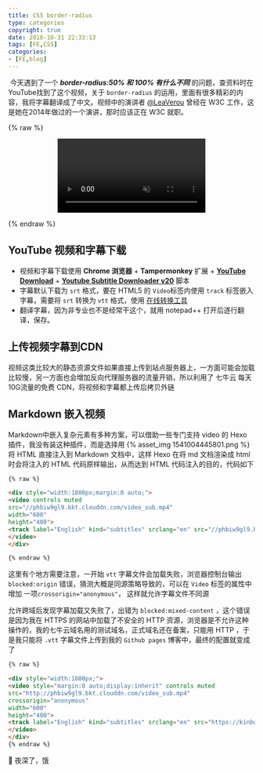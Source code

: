 ```yaml
---
title: CSS border-radius
type: categories
copyright: true
date: 2018-10-31 22:33:13
tags: [FE,CSS]
categories: 
- [FE,blog]
---
```




​	今天遇到了一个 ***border-radius:50% 和 100% 有什么不同*** 的问题，查资料时在 YouTube找到了这个视频，关于 `border-radius` 的运用，里面有很多精彩的内容，我将字幕翻译成了中文。视频中的演讲者 [@LeaVerou](https://twitter.com/LeaVerou) 曾经在 W3C 工作，这是她在2014年做过的一个演讲，那时应该正在 W3C 就职。

{% raw %}

<div style="max-width:1080px;">
<video style="width:60%;margin:0 auto;display:inherit" controls muted
src="http://phbiw9gl9.bkt.clouddn.com/video_sub.mp4"
crossorigin="anonymous">
<track label="English" kind="subtitles" srclang="en" src="https://kinboyw.github.io/fedemo/resume/video/video.vtt" crossorigin="anonymous" default>
</video>
</div>



{% endraw %}



<!--more-->

## YouTube 视频和字幕下载

- 视频和字幕下载使用 **Chrome 浏览器** + **Tampermonkey** 扩展 + **[YouTube Download](https://greasyfork.org/en/scripts/38673-youtube-download-mp4-3gp-mp3-avi-1080-720-480-360)** + **[Youtube Subtitle Downloader v20](https://greasyfork.org/en/scripts/5368-youtube-subtitle-downloader-v20)** 脚本
- 字幕默认下载为 `srt` 格式，要在 HTML5 的 `Video`标签内使用 `track` 标签嵌入字幕，需要将 `srt` 转换为 `vtt` 格式，使用 [在线转换工具](https://atelier.u-sub.net/srt2vtt/) 
- 翻译字幕，因为非专业也不是经常干这个，就用 notepad++ 打开后逐行翻译，保存。

## 上传视频字幕到CDN

视频这类比较大的静态资源文件如果直接上传到站点服务器上，一方面可能会加载比较慢，另一方面也会增加反向代理服务器的流量开销，所以利用了 七牛云 每天10G流量的免费 CDN，将视频和字幕都上传后拷贝外链

## Markdown 嵌入视频

Markdown中嵌入复杂元素有多种方案，可以借助一些专门支持 video 的 Hexo 插件，我没有装这种插件，而是选择用 {% asset_img 1541004445801.png %} 将 HTML 直接注入到 Markdown 文档中，这样 Hexo 在将 md 文档渲染成 html 时会将注入的 HTML 代码原样输出，从而达到 HTML 代码注入的目的，代码如下

```html
{% raw %}

<div style="width:1080px;margin:0 auto;">
<video controls muted
src="//phbiw9gl9.bkt.clouddn.com/video_sub.mp4"
width="600"
height="400">
<track label="English" kind="subtitles" srclang="en" src="//phbiw9gl9.bkt.clouddn.com/video.vtt" default>
</video>
</div>

{% endraw %}

```

这里有个地方需要注意，一开始 `vtt` 字幕文件会加载失败，浏览器控制台输出 `blocked:origin` 错误，猜测大概是同源策略导致的，可以在 `Video` 标签的属性中增加 一项`crossorigin="anonymous"`， 这样就允许字幕文件不同源

允许跨域后发现字幕加载又失败了，出错为 `blocked:mixed-content` ，这个错误是因为我在 HTTPS 的网站中加载了不安全的 HTTP 资源，浏览器是不允许这种操作的，我的七牛云域名用的测试域名，正式域名还在备案，只能用 HTTP ，于是我只能将 `.vtt` 字幕文件上传到我的 `Github pages` 博客中，最终的配置就变成了 

```html
{% raw %}

<div style="width:1080px;">
<video style="margin:0 auto;display:inherit" controls muted
src="http://phbiw9gl9.bkt.clouddn.com/video_sub.mp4"
crossorigin="anonymous"
width="600"
height="400">
<track label="English" kind="subtitles" srclang="en" src="https://kinboyw.github.io/fedemo/resume/video/video.vtt" crossorigin="anonymous" default>
</video>
</div>
{% endraw %}
```



:sushi: 夜深了，饿